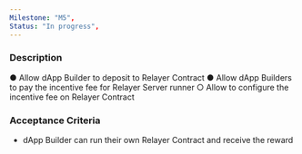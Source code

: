 ```yaml
---
Milestone: "M5",
Status: "In progress",
---
```

<!--lang:en--> 
### Description

● Allow dApp Builder to deposit to Relayer Contract
● Allow dApp Builders to pay the incentive fee for Relayer Server runner
    ○  Allow to configure the incentive fee on Relayer Contract


### Acceptance Criteria

- dApp Builder can run their own Relayer Contract and receive the reward

